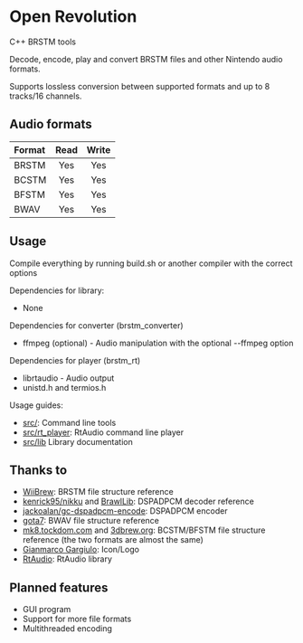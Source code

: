 # Open Revolution
C++ BRSTM tools

Decode, encode, play and convert BRSTM files and other Nintendo audio formats.

Supports lossless conversion between supported formats and up to 8 tracks/16 channels.

## Audio formats

| Format       | Read                | Write               |
|:------------ |:-------------------:|:-------------------:|
| BRSTM        | Yes                 | Yes                 |
| BCSTM        | Yes                 | Yes                 |
| BFSTM        | Yes                 | Yes                 |
| BWAV         | Yes                 | Yes                 |

## Usage
Compile everything by running build.sh or another compiler with the correct options

Dependencies for library:
- None

Dependencies for converter (brstm_converter)
- ffmpeg (optional) - Audio manipulation with the optional --ffmpeg option

Dependencies for player (brstm_rt)
- librtaudio - Audio output
- unistd.h and termios.h

Usage guides:
- [src/](/src): Command line tools
- [src/rt_player](/src/rt_player): RtAudio command line player
- [src/lib](/src/lib) Library documentation

## Thanks to

- [WiiBrew](https://wiibrew.org/wiki/BRSTM_file): BRSTM file structure reference
- [kenrick95/nikku](https://github.com/kenrick95/nikku) and [BrawlLib](https://github.com/libertyernie/brawltools): DSPADPCM decoder reference
- [jackoalan/gc-dspadpcm-encode](https://github.com/jackoalan/gc-dspadpcm-encode): DSPADPCM encoder
- [gota7](https://gota7.github.io/Citric-Composer/specs/binaryWav.html): BWAV file structure reference
- [mk8.tockdom.com](http://mk8.tockdom.com/wiki/BFSTM_\(File_Format\)) and [3dbrew.org](https://www.3dbrew.org/wiki/BCSTM): BCSTM/BFSTM file structure reference (the two formats are almost the same)
- [Gianmarco Gargiulo](https://gianmarco.ga/): Icon/Logo
- [RtAudio](https://github.com/thestk/rtaudio): RtAudio library

## Planned features

- GUI program
- Support for more file formats
- Multithreaded encoding

